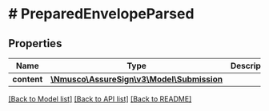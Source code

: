 # # PreparedEnvelopeParsed

## Properties

Name | Type | Description | Notes
------------ | ------------- | ------------- | -------------
**content** | [**\Nmusco\AssureSign\v3\Model\Submission**](.md) |  | [optional] 

[[Back to Model list]](../../README.md#documentation-for-models) [[Back to API list]](../../README.md#documentation-for-api-endpoints) [[Back to README]](../../README.md)


